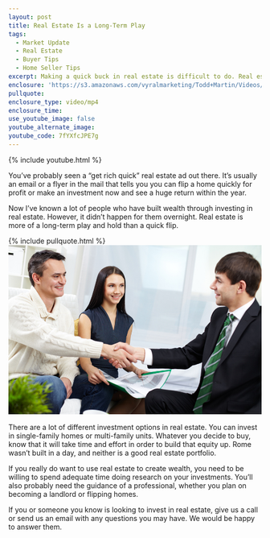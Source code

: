 ```yaml
---
layout: post
title: Real Estate Is a Long-Term Play
tags:
  - Market Update
  - Real Estate
  - Buyer Tips
  - Home Seller Tips
excerpt: Making a quick buck in real estate is difficult to do. Real estate works much better as a long-term play.
enclosure: 'https://s3.amazonaws.com/vyralmarketing/Todd+Martin/Videos/2017/July/Louisville+Real+Estate-+Real+Estate+Is+a+Long-Term+Play.mp4'
pullquote:
enclosure_type: video/mp4
enclosure_time:
use_youtube_image: false
youtube_alternate_image:
youtube_code: 7fYXfcJPE7g
---
```



{% include youtube.html %}

You’ve probably seen a “get rich quick” real estate ad out there. It’s usually an email or a flyer in the mail that tells you you can flip a home quickly for profit or make an investment now and see a huge return within the year.

Now I’ve known a lot of people who have built wealth through investing in real estate. However, it didn’t happen for them overnight. Real estate is more of a long-term play and hold than a quick flip.

{% include pullquote.html %}![](/uploads/versions/bigstock-portrait-of-modern-couple-maki-28350548---x----900-600x---.jpg)

There are a lot of different investment options in real estate. You can invest in single-family homes or multi-family units. Whatever you decide to buy, know that it will take time and effort in order to build that equity up. Rome wasn’t built in a day, and neither is a good real estate portfolio.

If you really do want to use real estate to create wealth, you need to be willing to spend adequate time doing research on your investments. You’ll also probably need the guidance of a professional, whether you plan on becoming a landlord or flipping homes.

If you or someone you know is looking to invest in real estate, give us a call or send us an email with any questions you may have. We would be happy to answer them.
